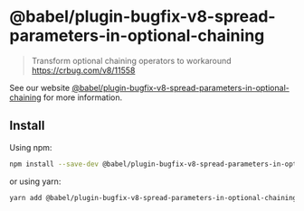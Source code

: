 # @babel/plugin-bugfix-v8-spread-parameters-in-optional-chaining

> Transform optional chaining operators to workaround https://crbug.com/v8/11558

See our website [@babel/plugin-bugfix-v8-spread-parameters-in-optional-chaining](https://babeljs.io/docs/en/babel-plugin-bugfix-v8-spread-parameters-in-optional-chaining) for more information.

## Install

Using npm:

```sh
npm install --save-dev @babel/plugin-bugfix-v8-spread-parameters-in-optional-chaining
```

or using yarn:

```sh
yarn add @babel/plugin-bugfix-v8-spread-parameters-in-optional-chaining --dev
```
